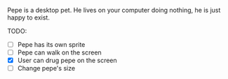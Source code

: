 Pepe is a desktop pet. He lives on your computer doing nothing, he is just happy to exist.

TODO:
- [ ] Pepe has its own sprite
- [ ] Pepe can walk on the screen
- [x] User can drug pepe on the screen
- [ ] Change pepe's size
